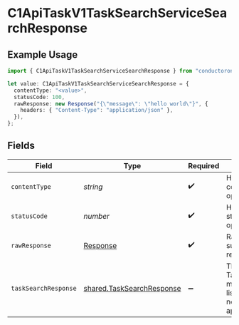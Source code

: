 # C1ApiTaskV1TaskSearchServiceSearchResponse

## Example Usage

```typescript
import { C1ApiTaskV1TaskSearchServiceSearchResponse } from "conductorone-sdk-typescript/sdk/models/operations";

let value: C1ApiTaskV1TaskSearchServiceSearchResponse = {
  contentType: "<value>",
  statusCode: 100,
  rawResponse: new Response("{\"message\": \"hello world\"}", {
    headers: { "Content-Type": "application/json" },
  }),
};
```

## Fields

| Field                                                                                        | Type                                                                                         | Required                                                                                     | Description                                                                                  |
| -------------------------------------------------------------------------------------------- | -------------------------------------------------------------------------------------------- | -------------------------------------------------------------------------------------------- | -------------------------------------------------------------------------------------------- |
| `contentType`                                                                                | *string*                                                                                     | :heavy_check_mark:                                                                           | HTTP response content type for this operation                                                |
| `statusCode`                                                                                 | *number*                                                                                     | :heavy_check_mark:                                                                           | HTTP response status code for this operation                                                 |
| `rawResponse`                                                                                | [Response](https://developer.mozilla.org/en-US/docs/Web/API/Response)                        | :heavy_check_mark:                                                                           | Raw HTTP response; suitable for custom response parsing                                      |
| `taskSearchResponse`                                                                         | [shared.TaskSearchResponse](../../../sdk/models/shared/tasksearchresponse.md)                | :heavy_minus_sign:                                                                           | The TaskSearchResponse message contains a list of results and a nextPageToken if applicable. |